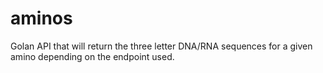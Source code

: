 # aminos
Golan API that will return the three letter DNA/RNA sequences for a given amino depending on the endpoint used.
